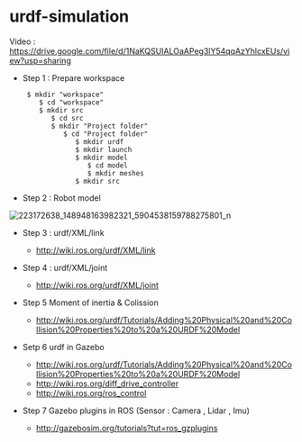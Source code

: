 # urdf-simulation

Video : https://drive.google.com/file/d/1NaKQSUIALOaAPeg3lY54qqAzYhlcxEUs/view?usp=sharing

* Step 1 : Prepare workspace
  ```
   $ mkdir "workspace"
      $ cd "workspace"
      $ mkdir src
         $ cd src
         $ mkdir "Project folder"
            $ cd "Project folder"
               $ mkdir urdf
               $ mkdir launch
               $ mkdir model
                  $ cd model
                  $ mkdir meshes
               $ mkdir src
    ```
         
         
* Step 2 : Robot model 

![223172638_148948163982321_5904538159788275801_n](https://user-images.githubusercontent.com/30637687/127641904-359c5bb2-f322-48a2-8754-0416e0a09960.jpg)


* Step 3 : urdf/XML/link
   - http://wiki.ros.org/urdf/XML/link
 
          
* Step 4 : urdf/XML/joint
   - http://wiki.ros.org/urdf/XML/joint
         
 
 * Step 5 Moment of inertia & Colission
   - http://wiki.ros.org/urdf/Tutorials/Adding%20Physical%20and%20Collision%20Properties%20to%20a%20URDF%20Model
 
 * Setp 6 urdf in Gazebo 
   - http://wiki.ros.org/urdf/Tutorials/Adding%20Physical%20and%20Collision%20Properties%20to%20a%20URDF%20Model
   - http://wiki.ros.org/diff_drive_controller
   - http://wiki.ros.org/ros_control
   
 * Step 7  Gazebo plugins in ROS (Sensor : Camera , Lidar , Imu)
   - http://gazebosim.org/tutorials?tut=ros_gzplugins
